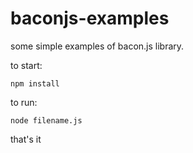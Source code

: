 # baconjs-examples

some simple examples of bacon.js library.

to start:

```
npm install
```

to run:

```
node filename.js
```

that's it
